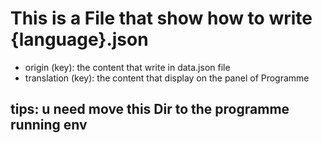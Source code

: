 # This is a File that show how to write {language}.json

- origin (key): the content that write in data.json file
- translation (key): the content that display on the panel of Programme

## tips: u need move this Dir to the programme running env